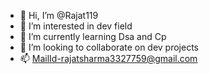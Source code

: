 - 👋 Hi, I’m @Rajat119
- 👀 I’m interested in dev field 
- 🌱 I’m currently learning Dsa and Cp
- 💞️ I’m looking to collaborate on dev projects 
- 📫 MailId-rajatsharma3327759@gmail.com

<!---
Rajat119/Rajat119 is a ✨ special ✨ repository because its `README.md` (this file) appears on your GitHub profile.
You can click the Preview link to take a look at your changes.
--->
